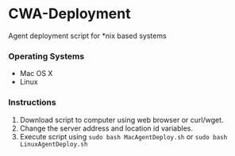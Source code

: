# CWA-Deployment

Agent deployment script for *nix based systems

### Operating Systems
- Mac OS X
- Linux

### Instructions
1. Download script to computer using web browser or curl/wget.
2. Change the server address and location id variables.
3. Execute script using `sudo bash MacAgentDeploy.sh` or `sudo bash LinuxAgentDeploy.sh`
